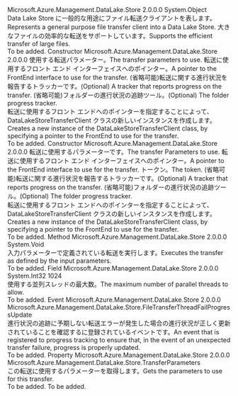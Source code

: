 <Type Name="DataLakeStoreTransferClient" FullName="Microsoft.Azure.Management.DataLake.Store.DataLakeStoreTransferClient">
  <TypeSignature Language="C#" Value="public sealed class DataLakeStoreTransferClient" />
  <TypeSignature Language="ILAsm" Value=".class public auto ansi sealed beforefieldinit DataLakeStoreTransferClient extends System.Object" />
  <TypeSignature Language="DocId" Value="T:Microsoft.Azure.Management.DataLake.Store.DataLakeStoreTransferClient" />
  <TypeSignature Language="VB.NET" Value="Public NotInheritable Class DataLakeStoreTransferClient" />
  <TypeSignature Language="F#" Value="type DataLakeStoreTransferClient = class" />
  <AssemblyInfo>
    <AssemblyName>Microsoft.Azure.Management.DataLake.Store</AssemblyName>
    <AssemblyVersion>2.0.0.0</AssemblyVersion>
  </AssemblyInfo>
  <Base>
    <BaseTypeName>System.Object</BaseTypeName>
  </Base>
  <Interfaces />
  <Docs>
    <summary>
            <span data-ttu-id="2d31b-101">Data Lake Store に一般的な用途にファイル転送クライアントを表します。</span><span class="sxs-lookup"><span data-stu-id="2d31b-101">Represents a general purpose file transfer client into a Data Lake Store.</span></span> <span data-ttu-id="2d31b-102">大きなファイルの効率的な転送をサポートしています。</span><span class="sxs-lookup"><span data-stu-id="2d31b-102">Supports the efficient transfer of large files.</span></span>
            </summary>
    <remarks>To be added.</remarks>
  </Docs>
  <Members>
    <Member MemberName=".ctor">
      <MemberSignature Language="C#" Value="public DataLakeStoreTransferClient (Microsoft.Azure.Management.DataLake.Store.TransferParameters transferParameters, Microsoft.Azure.Management.DataLake.Store.IFrontEndAdapter frontEnd, IProgress&lt;Microsoft.Azure.Management.DataLake.Store.TransferProgress&gt; progressTracker = null, IProgress&lt;Microsoft.Azure.Management.DataLake.Store.TransferFolderProgress&gt; folderProgressTracker = null);" />
      <MemberSignature Language="ILAsm" Value=".method public hidebysig specialname rtspecialname instance void .ctor(class Microsoft.Azure.Management.DataLake.Store.TransferParameters transferParameters, class Microsoft.Azure.Management.DataLake.Store.IFrontEndAdapter frontEnd, class System.IProgress`1&lt;class Microsoft.Azure.Management.DataLake.Store.TransferProgress&gt; progressTracker, class System.IProgress`1&lt;class Microsoft.Azure.Management.DataLake.Store.TransferFolderProgress&gt; folderProgressTracker) cil managed" />
      <MemberSignature Language="DocId" Value="M:Microsoft.Azure.Management.DataLake.Store.DataLakeStoreTransferClient.#ctor(Microsoft.Azure.Management.DataLake.Store.TransferParameters,Microsoft.Azure.Management.DataLake.Store.IFrontEndAdapter,System.IProgress{Microsoft.Azure.Management.DataLake.Store.TransferProgress},System.IProgress{Microsoft.Azure.Management.DataLake.Store.TransferFolderProgress})" />
      <MemberSignature Language="F#" Value="new Microsoft.Azure.Management.DataLake.Store.DataLakeStoreTransferClient : Microsoft.Azure.Management.DataLake.Store.TransferParameters * Microsoft.Azure.Management.DataLake.Store.IFrontEndAdapter * IProgress&lt;Microsoft.Azure.Management.DataLake.Store.TransferProgress&gt; * IProgress&lt;Microsoft.Azure.Management.DataLake.Store.TransferFolderProgress&gt; -&gt; Microsoft.Azure.Management.DataLake.Store.DataLakeStoreTransferClient" Usage="new Microsoft.Azure.Management.DataLake.Store.DataLakeStoreTransferClient (transferParameters, frontEnd, progressTracker, folderProgressTracker)" />
      <MemberType>Constructor</MemberType>
      <AssemblyInfo>
        <AssemblyName>Microsoft.Azure.Management.DataLake.Store</AssemblyName>
        <AssemblyVersion>2.0.0.0</AssemblyVersion>
      </AssemblyInfo>
      <Parameters>
        <Parameter Name="transferParameters" Type="Microsoft.Azure.Management.DataLake.Store.TransferParameters" />
        <Parameter Name="frontEnd" Type="Microsoft.Azure.Management.DataLake.Store.IFrontEndAdapter" />
        <Parameter Name="progressTracker" Type="System.IProgress&lt;Microsoft.Azure.Management.DataLake.Store.TransferProgress&gt;" />
        <Parameter Name="folderProgressTracker" Type="System.IProgress&lt;Microsoft.Azure.Management.DataLake.Store.TransferFolderProgress&gt;" />
      </Parameters>
      <Docs>
        <param name="transferParameters"><span data-ttu-id="2d31b-103">使用する転送パラメーター。</span><span class="sxs-lookup"><span data-stu-id="2d31b-103">The transfer parameters to use.</span></span></param>
        <param name="frontEnd"><span data-ttu-id="2d31b-104">転送に使用するフロント エンド インターフェイスへのポインター。</span><span class="sxs-lookup"><span data-stu-id="2d31b-104">A pointer to the FrontEnd interface to use for the transfer.</span></span></param>
        <param name="progressTracker"><span data-ttu-id="2d31b-105">(省略可能)転送に関する進行状況を報告するトラッカーです。</span><span class="sxs-lookup"><span data-stu-id="2d31b-105">(Optional) A tracker that reports progress on the transfer.</span></span></param>
        <param name="folderProgressTracker"><span data-ttu-id="2d31b-106">(省略可能)フォルダーの進行状況の追跡ツール。</span><span class="sxs-lookup"><span data-stu-id="2d31b-106">(Optional) The folder progress tracker.</span></span></param>
        <summary>
            <span data-ttu-id="2d31b-107">転送に使用するフロント エンドへのポインターを指定することによって、DataLakeStoreTransferClient クラスの新しいインスタンスを作成します。</span><span class="sxs-lookup"><span data-stu-id="2d31b-107">Creates a new instance of the DataLakeStoreTransferClient class, by specifying a pointer to the FrontEnd to use for the transfer.</span></span>
            </summary>
        <remarks>To be added.</remarks>
      </Docs>
    </Member>
    <Member MemberName=".ctor">
      <MemberSignature Language="C#" Value="public DataLakeStoreTransferClient (Microsoft.Azure.Management.DataLake.Store.TransferParameters transferParameters, Microsoft.Azure.Management.DataLake.Store.IFrontEndAdapter frontEnd, System.Threading.CancellationToken token, IProgress&lt;Microsoft.Azure.Management.DataLake.Store.TransferProgress&gt; progressTracker = null, IProgress&lt;Microsoft.Azure.Management.DataLake.Store.TransferFolderProgress&gt; folderProgressTracker = null);" />
      <MemberSignature Language="ILAsm" Value=".method public hidebysig specialname rtspecialname instance void .ctor(class Microsoft.Azure.Management.DataLake.Store.TransferParameters transferParameters, class Microsoft.Azure.Management.DataLake.Store.IFrontEndAdapter frontEnd, valuetype System.Threading.CancellationToken token, class System.IProgress`1&lt;class Microsoft.Azure.Management.DataLake.Store.TransferProgress&gt; progressTracker, class System.IProgress`1&lt;class Microsoft.Azure.Management.DataLake.Store.TransferFolderProgress&gt; folderProgressTracker) cil managed" />
      <MemberSignature Language="DocId" Value="M:Microsoft.Azure.Management.DataLake.Store.DataLakeStoreTransferClient.#ctor(Microsoft.Azure.Management.DataLake.Store.TransferParameters,Microsoft.Azure.Management.DataLake.Store.IFrontEndAdapter,System.Threading.CancellationToken,System.IProgress{Microsoft.Azure.Management.DataLake.Store.TransferProgress},System.IProgress{Microsoft.Azure.Management.DataLake.Store.TransferFolderProgress})" />
      <MemberSignature Language="F#" Value="new Microsoft.Azure.Management.DataLake.Store.DataLakeStoreTransferClient : Microsoft.Azure.Management.DataLake.Store.TransferParameters * Microsoft.Azure.Management.DataLake.Store.IFrontEndAdapter * System.Threading.CancellationToken * IProgress&lt;Microsoft.Azure.Management.DataLake.Store.TransferProgress&gt; * IProgress&lt;Microsoft.Azure.Management.DataLake.Store.TransferFolderProgress&gt; -&gt; Microsoft.Azure.Management.DataLake.Store.DataLakeStoreTransferClient" Usage="new Microsoft.Azure.Management.DataLake.Store.DataLakeStoreTransferClient (transferParameters, frontEnd, token, progressTracker, folderProgressTracker)" />
      <MemberType>Constructor</MemberType>
      <AssemblyInfo>
        <AssemblyName>Microsoft.Azure.Management.DataLake.Store</AssemblyName>
        <AssemblyVersion>2.0.0.0</AssemblyVersion>
      </AssemblyInfo>
      <Parameters>
        <Parameter Name="transferParameters" Type="Microsoft.Azure.Management.DataLake.Store.TransferParameters" />
        <Parameter Name="frontEnd" Type="Microsoft.Azure.Management.DataLake.Store.IFrontEndAdapter" />
        <Parameter Name="token" Type="System.Threading.CancellationToken" />
        <Parameter Name="progressTracker" Type="System.IProgress&lt;Microsoft.Azure.Management.DataLake.Store.TransferProgress&gt;" />
        <Parameter Name="folderProgressTracker" Type="System.IProgress&lt;Microsoft.Azure.Management.DataLake.Store.TransferFolderProgress&gt;" />
      </Parameters>
      <Docs>
        <param name="transferParameters"><span data-ttu-id="2d31b-108">転送に使用するパラメーターです。</span><span class="sxs-lookup"><span data-stu-id="2d31b-108">The transfer Parameters to use.</span></span></param>
        <param name="frontEnd"><span data-ttu-id="2d31b-109">転送に使用するフロント エンド インターフェイスへのポインター。</span><span class="sxs-lookup"><span data-stu-id="2d31b-109">A pointer to the FrontEnd interface to use for the transfer.</span></span></param>
        <param name="token"><span data-ttu-id="2d31b-110">トークン。</span><span class="sxs-lookup"><span data-stu-id="2d31b-110">The token.</span></span></param>
        <param name="progressTracker"><span data-ttu-id="2d31b-111">(省略可能)転送に関する進行状況を報告するトラッカーです。</span><span class="sxs-lookup"><span data-stu-id="2d31b-111">(Optional) A tracker that reports progress on the transfer.</span></span></param>
        <param name="folderProgressTracker"><span data-ttu-id="2d31b-112">(省略可能)フォルダーの進行状況の追跡ツール。</span><span class="sxs-lookup"><span data-stu-id="2d31b-112">(Optional) The folder progress tracker.</span></span></param>
        <summary>
            <span data-ttu-id="2d31b-113">転送に使用するフロント エンドへのポインターを指定することによって、DataLakeStoreTransferClient クラスの新しいインスタンスを作成します。</span><span class="sxs-lookup"><span data-stu-id="2d31b-113">Creates a new instance of the DataLakeStoreTransferClient class, by specifying a pointer to the FrontEnd to use for the transfer.</span></span>
            </summary>
        <remarks>To be added.</remarks>
      </Docs>
    </Member>
    <Member MemberName="Execute">
      <MemberSignature Language="C#" Value="public void Execute ();" />
      <MemberSignature Language="ILAsm" Value=".method public hidebysig instance void Execute() cil managed" />
      <MemberSignature Language="DocId" Value="M:Microsoft.Azure.Management.DataLake.Store.DataLakeStoreTransferClient.Execute" />
      <MemberSignature Language="VB.NET" Value="Public Sub Execute ()" />
      <MemberSignature Language="F#" Value="member this.Execute : unit -&gt; unit" Usage="dataLakeStoreTransferClient.Execute " />
      <MemberType>Method</MemberType>
      <AssemblyInfo>
        <AssemblyName>Microsoft.Azure.Management.DataLake.Store</AssemblyName>
        <AssemblyVersion>2.0.0.0</AssemblyVersion>
      </AssemblyInfo>
      <ReturnValue>
        <ReturnType>System.Void</ReturnType>
      </ReturnValue>
      <Parameters />
      <Docs>
        <summary>
            <span data-ttu-id="2d31b-114">入力パラメーターで定義されている転送を実行します。</span><span class="sxs-lookup"><span data-stu-id="2d31b-114">Executes the transfer as defined by the input parameters.</span></span>
            </summary>
        <remarks>To be added.</remarks>
      </Docs>
    </Member>
    <Member MemberName="MaxAllowedThreadsPerFile">
      <MemberSignature Language="C#" Value="public const int MaxAllowedThreadsPerFile = 1024;" />
      <MemberSignature Language="ILAsm" Value=".field public static literal int32 MaxAllowedThreadsPerFile = (1024)" />
      <MemberSignature Language="DocId" Value="F:Microsoft.Azure.Management.DataLake.Store.DataLakeStoreTransferClient.MaxAllowedThreadsPerFile" />
      <MemberSignature Language="VB.NET" Value="Public Const MaxAllowedThreadsPerFile As Integer  = 1024" />
      <MemberSignature Language="F#" Value="val mutable MaxAllowedThreadsPerFile : int" Usage="Microsoft.Azure.Management.DataLake.Store.DataLakeStoreTransferClient.MaxAllowedThreadsPerFile" />
      <MemberType>Field</MemberType>
      <AssemblyInfo>
        <AssemblyName>Microsoft.Azure.Management.DataLake.Store</AssemblyName>
        <AssemblyVersion>2.0.0.0</AssemblyVersion>
      </AssemblyInfo>
      <ReturnValue>
        <ReturnType>System.Int32</ReturnType>
      </ReturnValue>
      <MemberValue>1024</MemberValue>
      <Docs>
        <summary>
            <span data-ttu-id="2d31b-115">使用する並列スレッドの最大数。</span><span class="sxs-lookup"><span data-stu-id="2d31b-115">The maximum number of parallel threads to allow.</span></span> 
            </summary>
        <remarks>To be added.</remarks>
      </Docs>
    </Member>
    <Member MemberName="OnFileTransferThreadFailProgressUpdate">
      <MemberSignature Language="C#" Value="public event Microsoft.Azure.Management.DataLake.Store.FileTransferThreadFailProgressUpdate OnFileTransferThreadFailProgressUpdate;" />
      <MemberSignature Language="ILAsm" Value=".event class Microsoft.Azure.Management.DataLake.Store.FileTransferThreadFailProgressUpdate OnFileTransferThreadFailProgressUpdate" />
      <MemberSignature Language="DocId" Value="E:Microsoft.Azure.Management.DataLake.Store.DataLakeStoreTransferClient.OnFileTransferThreadFailProgressUpdate" />
      <MemberSignature Language="VB.NET" Value="Public Event OnFileTransferThreadFailProgressUpdate As FileTransferThreadFailProgressUpdate " />
      <MemberSignature Language="F#" Value="member this.OnFileTransferThreadFailProgressUpdate : Microsoft.Azure.Management.DataLake.Store.FileTransferThreadFailProgressUpdate " Usage="member this.OnFileTransferThreadFailProgressUpdate : Microsoft.Azure.Management.DataLake.Store.FileTransferThreadFailProgressUpdate " />
      <MemberType>Event</MemberType>
      <AssemblyInfo>
        <AssemblyName>Microsoft.Azure.Management.DataLake.Store</AssemblyName>
        <AssemblyVersion>2.0.0.0</AssemblyVersion>
      </AssemblyInfo>
      <ReturnValue>
        <ReturnType>Microsoft.Azure.Management.DataLake.Store.FileTransferThreadFailProgressUpdate</ReturnType>
      </ReturnValue>
      <Docs>
        <summary>
             <span data-ttu-id="2d31b-116">進行状況の追跡に予期しない転送エラーが発生した場合の進行状況が正しく更新されていることを確認するに登録されているイベントです。</span><span class="sxs-lookup"><span data-stu-id="2d31b-116">An event that is registered to progress tracking to ensure that, in the event of an unexpected transfer failure, progress is properly updated.</span></span>
             </summary>
        <remarks>To be added.</remarks>
      </Docs>
    </Member>
    <Member MemberName="Parameters">
      <MemberSignature Language="C#" Value="public Microsoft.Azure.Management.DataLake.Store.TransferParameters Parameters { get; }" />
      <MemberSignature Language="ILAsm" Value=".property instance class Microsoft.Azure.Management.DataLake.Store.TransferParameters Parameters" />
      <MemberSignature Language="DocId" Value="P:Microsoft.Azure.Management.DataLake.Store.DataLakeStoreTransferClient.Parameters" />
      <MemberSignature Language="VB.NET" Value="Public ReadOnly Property Parameters As TransferParameters" />
      <MemberSignature Language="F#" Value="member this.Parameters : Microsoft.Azure.Management.DataLake.Store.TransferParameters" Usage="Microsoft.Azure.Management.DataLake.Store.DataLakeStoreTransferClient.Parameters" />
      <MemberType>Property</MemberType>
      <AssemblyInfo>
        <AssemblyName>Microsoft.Azure.Management.DataLake.Store</AssemblyName>
        <AssemblyVersion>2.0.0.0</AssemblyVersion>
      </AssemblyInfo>
      <ReturnValue>
        <ReturnType>Microsoft.Azure.Management.DataLake.Store.TransferParameters</ReturnType>
      </ReturnValue>
      <Docs>
        <summary>
            <span data-ttu-id="2d31b-117">この転送に使用するパラメーターを取得します。</span><span class="sxs-lookup"><span data-stu-id="2d31b-117">Gets the parameters to use for this transfer.</span></span>
            </summary>
        <value>To be added.</value>
        <remarks>To be added.</remarks>
      </Docs>
    </Member>
  </Members>
</Type>